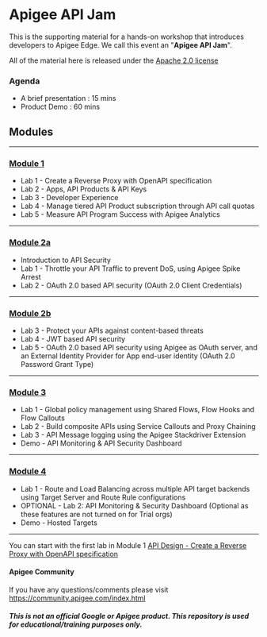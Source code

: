 # Apigee API Jam
This is the supporting material for a hands-on workshop that introduces developers to Apigee Edge. We call this event an "**Apigee API Jam**".

All of the material here is released under the [Apache 2.0 license](./LICENSE.md)

### Agenda
* A brief presentation : 15 mins
* Product Demo : 60 mins

## Modules
** **

### [Module 1](./Module-1) 
* Lab 1 - Create a Reverse Proxy with OpenAPI specification
* Lab 2 - Apps, API Products & API Keys
* Lab 3 - Developer Experience
* Lab 4 - Manage tiered API Product subscription through API call quotas
* Lab 5 - Measure API Program Success with Apigee Analytics

** **

### [Module 2a](./Module-2a) 
* Introduction to API Security
* Lab 1 - Throttle your API Traffic to prevent DoS, using Apigee Spike Arrest
* Lab 2 - OAuth 2.0 based API security (OAuth 2.0 Client Credentials)

** **

### [Module 2b](./Module-2b) 
* Lab 3 - Protect your APIs against content-based threats
* Lab 4 - JWT based API security
* Lab 5 - OAuth 2.0 based API security using Apigee as OAuth server, and an External Identity Provider for App end-user identity (OAuth 2.0 Password Grant Type)

** **

### [Module 3](./Module-3) 
* Lab 1 - Global policy management using Shared Flows, Flow Hooks and Flow Callouts
* Lab 2 - Build composite APIs using Service Callouts and Proxy Chaining
* Lab 3 - API Message logging using the Apigee Stackdriver Extension
* Demo - API Monitoring & API Security Dashboard

** **

### [Module 4](./Module-4) 
* Lab 1 - Route and Load Balancing across multiple API target backends using Target Server and Route Rule configurations
* OPTIONAL - Lab 2: API Monitoring & Security Dashboard (Optional as these features are not turned on for Trial orgs)
* Demo - Hosted Targets

** **

You can start with the first lab in Module 1 [API Design - Create a Reverse Proxy with OpenAPI specification](https://github.com/aliceinapiland/apijam/tree/master/Module-1/Labs/Lab%201)

#### Apigee Community 
If you have any questions/comments please visit https://community.apigee.com/index.html

##### This is not an official Google or Apigee product. This repository is used for educational/training purposes only.
